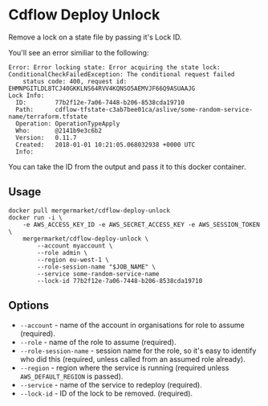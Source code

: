# Cdflow Deploy Unlock

Remove a lock on a state file by passing it's Lock ID.

You'll see an error similiar to the following:
```
Error: Error locking state: Error acquiring the state lock: ConditionalCheckFailedException: The conditional request failed
	status code: 400, request id: EHMNPGITLDL8TCJ40GKKLNS64RVV4KQNSO5AEMVJF66Q9ASUAAJG
Lock Info:
  ID:        77b2f12e-7a06-7448-b206-8538cda19710
  Path:      cdflow-tfstate-c3ab7bee01ca/aslive/some-random-service-name/terraform.tfstate
  Operation: OperationTypeApply
  Who:       @2141b9e3c6b2
  Version:   0.11.7
  Created:   2018-01-01 10:21:05.068032938 +0000 UTC
  Info:  
```

You can take the ID from the output and pass it to this docker container.

## Usage

    docker pull mergermarket/cdflow-deploy-unlock
    docker run -i \
        -e AWS_ACCESS_KEY_ID -e AWS_SECRET_ACCESS_KEY -e AWS_SESSION_TOKEN \
        mergermarket/cdflow-deploy-unlock \
            --account myaccount \
            --role admin \
            --region eu-west-1 \
            --role-session-name "$JOB_NAME" \
            --service some-random-service-name
            --lock-id 77b2f12e-7a06-7448-b206-8538cda19710

## Options

* `--account` - name of the account in organisations for role to assume (required).
* `--role` - name of the role to assume (required).
* `--role-session-name` - session name for the role, so it's easy to identify who did this (required, unless called from an assumed role already).
* `--region` - region where the service is running (required unless `AWS_DEFAULT_REGION` is passed).
* `--service` - name of the service to redeploy (required).
* `--lock-id` - ID of the lock to be removed. (required).
